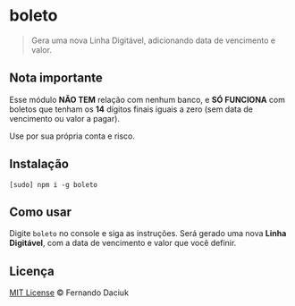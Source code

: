 # boleto

> Gera uma nova Linha Digitável, adicionando data de vencimento e valor.
>
## Nota importante

Esse módulo **NÃO TEM** relação com nenhum banco, e **SÓ FUNCIONA** com boletos que tenham os **14** dígitos finais iguais a zero (sem data de vencimento ou valor a pagar).

Use por sua própria conta e risco.

## Instalação

```console
[sudo] npm i -g boleto
```

## Como usar

Digite `boleto` no console e siga as instruções. Será gerado uma nova **Linha Digitável**, com a data de vencimento e valor que você definir.

## Licença

[MIT License](https://github.com/fdaciuk/licenses/blob/master/MIT-LICENSE.md) &copy; Fernando Daciuk
